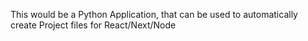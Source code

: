This would be a Python Application, that can be used to automatically create Project files for React/Next/Node
